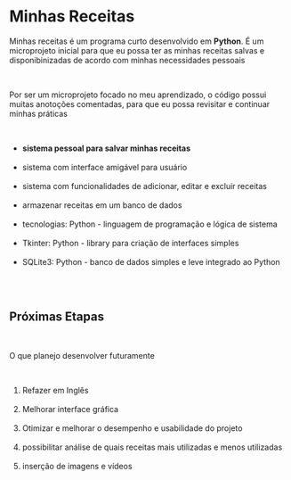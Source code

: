 <h1>Minhas Receitas</h1>
<p>Minhas receitas é um programa curto desenvolvido em <strong>Python</strong>. É um microprojeto inicial para que eu possa ter as minhas receitas salvas e disponibinizadas de acordo com minhas necessidades pessoais</p>
</br>
<p>Por ser um microprojeto focado no meu aprendizado, o código possui muitas anotoções comentadas, para que eu possa revisitar e continuar minhas práticas</p>
</br>
<p>
<ul>
  <li><strong>sistema pessoal para salvar minhas receitas</strong></li> </br>
  <li>sistema com interface amigável para usuário</li></br>
  <li>sistema com funcionalidades de adicionar, editar e excluir receitas</li></br>
  <li>armazenar receitas em um banco de dados</li></br>
  <li>tecnologias: Python - linguagem de programação e lógica de sistema</li></br>
  <li>Tkinter: Python - library para criação de interfaces simples</li></br>
  <li>SQLite3: Python - banco de dados simples e leve integrado ao Python</li></br>
</ul>
</p></br>
<h2>Próximas Etapas</h2>
</br>
<p>O que planejo desenvolver futuramente</p></br>
<p>
<ol>
  <li>Refazer em Inglês</li></br>
  <li>Melhorar interface gráfica</li></br>
  <li>Otimizar e melhorar o desempenho e usabilidade do projeto</li></br>
  <li>possibilitar análise de quais receitas mais utilizadas e menos utilizadas</li></br>
  <li>inserção de imagens e vídeos</li></br>
</ol></p>
